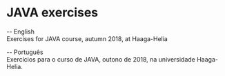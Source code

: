 # JAVA exercises

-- English </br>
Exercises for JAVA course, autumn 2018, at Haaga-Helia

-- Português </br>
Exercícios para o curso de JAVA, outono de 2018, na universidade Haaga-Helia. 
